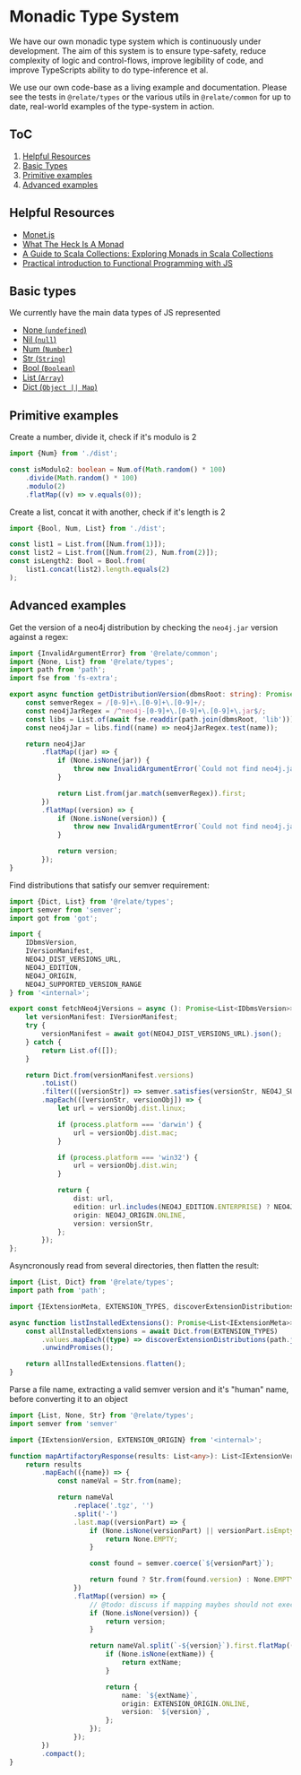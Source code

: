 # Monadic Type System
We have our own monadic type system which is continuously under development. The aim of this system is to ensure type-safety, reduce complexity of logic and control-flows, improve legibility of code, and improve TypeScripts ability to do type-inference et al.

We use our own code-base as a living example and documentation. Please see the tests in `@relate/types` or the various utils in `@relate/common` for up to date, real-world examples of the type-system in action.

## ToC
1. [Helpful Resources](#helpful-resources)
2. [Basic Types](#basic-types)
2. [Primitive examples](#primitive-examples)
2. [Advanced examples](#advanced-examples)

## Helpful Resources
- [Monet.js](https://github.com/monet/monet.js/blob/master/docs/README.md)
-   [What The Heck Is A Monad](https://khanlou.com/2015/09/what-the-heck-is-a-monad/)
-   [A Guide to Scala Collections: Exploring Monads in Scala Collections](https://blog.redelastic.com/a-guide-to-scala-collections-exploring-monads-in-scala-collections-ef810ef3aec3)
-   [Practical introduction to Functional Programming with JS](https://www.codingame.com/playgrounds/2980/practical-introduction-to-functional-programming-with-js/functors-and-monads)

## Basic types
We currently have the main data types of JS represented
-   [None (`undefined`)](../packages/types/src/monads/primitive/none.test.ts)
-   [Nil (`null`)](../packages/types/src/monads/primitive/nil.test.ts)
-   [Num (`Number`)](../packages/types/src/monads/primitive/num.test.ts)
-   [Str (`String`)](../packages/types/src/monads/primitive/str.test.ts)
-   [Bool (`Boolean`)](../packages/types/src/monads/primitive/bool.test.ts)
-   [List (`Array`)](../packages/types/src/monads/primitive/list.test.ts)
-   [Dict (`Object || Map`)](../packages/types/src/monads/primitive/dict.test.ts)

## Primitive examples
Create a number, divide it, check if it's modulo is 2

```TypeScript
import {Num} from './dist';

const isModulo2: boolean = Num.of(Math.random() * 100)
    .divide(Math.random() * 100)
    .modulo(2)
    .flatMap((v) => v.equals(0));
```

Create a list, concat it with another, check if it's length is 2
```TypeScript
import {Bool, Num, List} from './dist';

const list1 = List.from([Num.from(1)]);
const list2 = List.from([Num.from(2), Num.from(2)]);
const isLength2: Bool = Bool.from(
    list1.concat(list2).length.equals(2)
);
```

## Advanced examples
Get the version of a neo4j distribution by checking the `neo4j.jar` version against a regex:
```TypeScript
import {InvalidArgumentError} from '@relate/common';
import {None, List} from '@relate/types';
import path from 'path';
import fse from 'fs-extra';

export async function getDistributionVersion(dbmsRoot: string): Promise<string> {
    const semverRegex = /[0-9]+\.[0-9]+\.[0-9]+/;
    const neo4jJarRegex = /^neo4j-[0-9]+\.[0-9]+\.[0-9]+\.jar$/;
    const libs = List.of(await fse.readdir(path.join(dbmsRoot, 'lib')));
    const neo4jJar = libs.find((name) => neo4jJarRegex.test(name));

    return neo4jJar
        .flatMap((jar) => {
            if (None.isNone(jar)) {
                throw new InvalidArgumentError(`Could not find neo4j.jar in distribution`);
            }

            return List.from(jar.match(semverRegex)).first;
        })
        .flatMap((version) => {
            if (None.isNone(version)) {
                throw new InvalidArgumentError(`Could not find neo4j.jar in distribution`);
            }

            return version;
        });
}
```

Find distributions that satisfy our semver requirement:
```TypeScript
import {Dict, List} from '@relate/types';
import semver from 'semver';
import got from 'got';

import {
    IDbmsVersion,
    IVersionManifest,
    NEO4J_DIST_VERSIONS_URL,
    NEO4J_EDITION,
    NEO4J_ORIGIN,
    NEO4J_SUPPORTED_VERSION_RANGE
} from '<internal>';

export const fetchNeo4jVersions = async (): Promise<List<IDbmsVersion>> => {
    let versionManifest: IVersionManifest;
    try {
        versionManifest = await got(NEO4J_DIST_VERSIONS_URL).json();
    } catch {
        return List.of([]);
    }

    return Dict.from(versionManifest.versions)
        .toList()
        .filter(([versionStr]) => semver.satisfies(versionStr, NEO4J_SUPPORTED_VERSION_RANGE))
        .mapEach(([versionStr, versionObj]) => {
            let url = versionObj.dist.linux;

            if (process.platform === 'darwin') {
                url = versionObj.dist.mac;
            }

            if (process.platform === 'win32') {
                url = versionObj.dist.win;
            }

            return {
                dist: url,
                edition: url.includes(NEO4J_EDITION.ENTERPRISE) ? NEO4J_EDITION.ENTERPRISE : NEO4J_EDITION.COMMUNITY,
                origin: NEO4J_ORIGIN.ONLINE,
                version: versionStr,
            };
        });
};
```

Asyncronously read from several directories, then flatten the result:
```TypeScript
import {List, Dict} from '@relate/types';
import path from 'path';

import {IExtensionMeta, EXTENSION_TYPES, discoverExtensionDistributions} from '<internal>';

async function listInstalledExtensions(): Promise<List<IExtensionMeta>> {
    const allInstalledExtensions = await Dict.from(EXTENSION_TYPES)
        .values.mapEach((type) => discoverExtensionDistributions(path.join(this.dirPaths.extensionsData, type)))
        .unwindPromises();

    return allInstalledExtensions.flatten();
}
```

Parse a file name, extracting a valid semver version and it's "human" name, before converting it to an object
```TypeScript
import {List, None, Str} from '@relate/types';
import semver from 'semver'

import {IExtensionVersion, EXTENSION_ORIGIN} from '<internal>';

function mapArtifactoryResponse(results: List<any>): List<IExtensionVersion> {
    return results
        .mapEach(({name}) => {
            const nameVal = Str.from(name);

            return nameVal
                .replace('.tgz', '')
                .split('-')
                .last.map((versionPart) => {
                    if (None.isNone(versionPart) || versionPart.isEmpty) {
                        return None.EMPTY;
                    }

                    const found = semver.coerce(`${versionPart}`);

                    return found ? Str.from(found.version) : None.EMPTY;
                })
                .flatMap((version) => {
                    // @todo: discuss if mapping maybes should not exec if empty?
                    if (None.isNone(version)) {
                        return version;
                    }

                    return nameVal.split(`-${version}`).first.flatMap((extName) => {
                        if (None.isNone(extName)) {
                            return extName;
                        }

                        return {
                            name: `${extName}`,
                            origin: EXTENSION_ORIGIN.ONLINE,
                            version: `${version}`,
                        };
                    });
                });
        })
        .compact();
}

```
